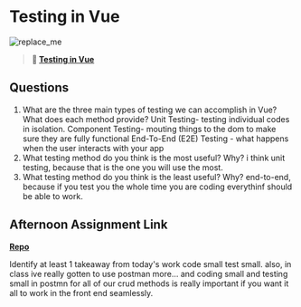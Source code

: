 # Testing in Vue

![replace_me](https://codeworks.blob.core.windows.net/public/assets/img/illustrations/placeholder.svg)

> **📖 [Testing in Vue](https://codeworksacademy.com/fs-student-guide/resources/wk8-9/04-Vue-Testing)**

## Questions

1. What are the three main types of testing we can accomplish in Vue? What does each method provide?
Unit Testing- testing individual codes in isolation. 
Component Testing- mouting things to the dom to make sure they are fully functional 
End-To-End (E2E) Testing - what happens when the user interacts with your app
2. What testing method do you think is the most useful? Why?
i think unit testing, because that is the one you will use the most. 
3. What testing method do you think is the least useful? Why?
end-to-end, because if you test you the whole time you are coding everythinf should be able to work. 
## Afternoon Assignment Link

**[Repo](https://github.com/hannahprather/bookNook)**

Identify at least 1 takeaway from today's work
code small test small. also, in class ive really gotten to use postman more... and coding small and testing small in postmn for all of our crud methods is really important if you want it all to work in the front end seamlessly.